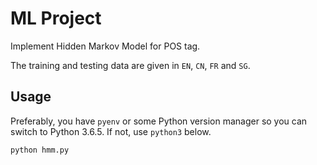 # ML Project

Implement Hidden Markov Model for POS tag.

The training and testing data are given in `EN`, `CN`, `FR` and `SG`.

## Usage

Preferably, you have `pyenv` or some Python version manager so you can
switch to Python 3.6.5. If not, use `python3` below.

```sh
python hmm.py
```
